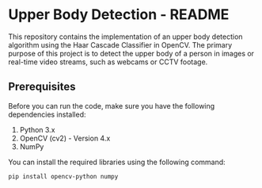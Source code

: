 # Upper Body Detection - README

This repository contains the implementation of an upper body detection algorithm using the Haar Cascade Classifier in OpenCV. The primary purpose of this project is to detect the upper body of a person in images or real-time video streams, such as webcams or CCTV footage.

## Prerequisites

Before you can run the code, make sure you have the following dependencies installed:

1. Python 3.x
2. OpenCV (cv2) - Version 4.x
3. NumPy

You can install the required libraries using the following command:

```bash
pip install opencv-python numpy
